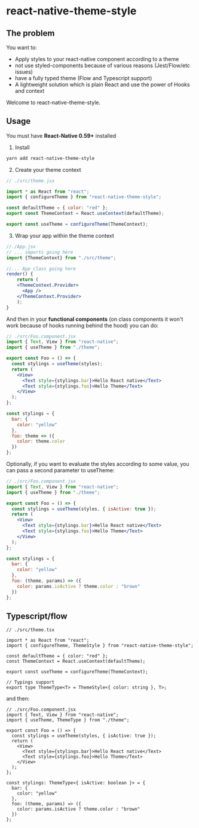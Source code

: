 # react-native-theme-style

## The problem

You want to:

- Apply styles to your react-native component according to a theme
- not use styled-components because of various reasons (Jest/Flow/etc issues)
- have a fully typed theme (Flow and Typescript support)
- A lightweight solution which is plain React and use the power of Hooks and context

Welcome to react-native-theme-style.

## Usage

You must have **React-Native 0.59+** installed

1. Install

```bash
yarn add react-native-theme-style
```

2. Create your theme context

```jsx
// ./src/theme.jsx

import * as React from "react";
import { configureTheme } from "react-native-theme-style";

const defaultTheme = { color: "red" };
export const ThemeContext = React.useContext(defaultTheme);

export const useTheme = configureTheme(ThemeContext);
```

3. Wrap your app within the theme context

```jsx
//./App.jsx
// ... imports going here
import {ThemeContext} from "./src/theme";

//... App class going here
render() {
    return (
    <ThemeContext.Provider>
      <App />
    </ThemeContext.Provider>
    );
}
```

And then in your **functional components** (on class components it won't work because of hooks running behind the hood) you can do:

```jsx
// ./src/Foo.component.jsx
import { Text, View } from "react-native";
import { useTheme } from "./theme";

export const Foo = () => {
  const stylings = useTheme(styles);
  return (
    <View>
      <Text style={stylings.bar}>Hello React native</Text>
      <Text style={stylings.foo}>Hello Theme</Text>
    </View>
  );
};

const stylings = {
  bar: {
    color: "yellow"
  },
  foo: theme => ({
    color: theme.color
  })
};
```

Optionally, if you want to evaluate the styles according to some value, you can pass a second parameter to useTheme:

```jsx
// ./src/Foo.component.jsx
import { Text, View } from "react-native";
import { useTheme } from "./theme";

export const Foo = () => {
  const stylings = useTheme(styles, { isActive: true });
  return (
    <View>
      <Text style={stylings.bar}>Hello React native</Text>
      <Text style={stylings.foo}>Hello Theme</Text>
    </View>
  );
};

const stylings = {
  bar: {
    color: "yellow"
  },
  foo: (theme, params) => ({
    color: params.isActive ? theme.color : "brown"
  })
};
```

## Typescript/flow

```tsx
// ./src/theme.tsx

import * as React from "react";
import { configureTheme, ThemeStyle } from "react-native-theme-style";

const defaultTheme = { color: "red" };
const ThemeContext = React.useContext(defaultTheme);

export const useTheme = configureTheme(ThemeContext);

// Typings support
export type ThemeType<T> = ThemeStyle<{ color: string }, T>;
```

and then:

```tsx
// ./src/Foo.component.jsx
import { Text, View } from "react-native";
import { useTheme, ThemeType } from "./theme";

export const Foo = () => {
  const stylings = useTheme(styles, { isActive: true });
  return (
    <View>
      <Text style={stylings.bar}>Hello React native</Text>
      <Text style={stylings.foo}>Hello Theme</Text>
    </View>
  );
};

const stylings: ThemeType<{ isActive: boolean }> = {
  bar: {
    color: "yellow"
  },
  foo: (theme, params) => ({
    color: params.isActive ? theme.color : "brown"
  })
};
```
